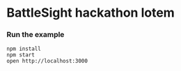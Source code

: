 BattleSight hackathon lotem
=====================

### Run the example

```
npm install
npm start
open http://localhost:3000
```


